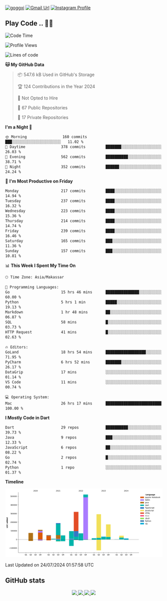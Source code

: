 [![goggxi](https://img.shields.io/badge/Portofolio-Goggxi-orange)](https://goggxi.github.io)
[![Gmail Url](https://img.shields.io/twitter/url?label=Goggxi@gmail.com&logo=gmail&style=social&url=http%3A%2F%2Fmailto%3Acontact.Goggxi@gmail.com)](mailto:Goggxi@gmail.com) [![Instagram Profile](https://img.shields.io/twitter/url?label=moh_rifkan&logo=instagram&style=social&url=https://www.instagram.com/moh_rifkan/)](https://www.instagram.com/moh_rifkan/)

## Play Code .. 💬🚀

<!-- [![Moh Rifkan GitHub stats](https://github-readme-stats.vercel.app/api?username=goggxi&count_private=true&show_icons=true&theme=dracula&custom_title=Goggxi%20Statistic%20🚀)](https://github.com/goggxi/goggxi)

[![Top Langs](https://github-readme-stats.vercel.app/api/top-langs/?username=goggxi&langs_count=8&layout=compact&show_icons=true&theme=dracula)](https://github.com/goggxi/goggxi) -->

<!--START_SECTION:waka-->
![Code Time](http://img.shields.io/badge/Code%20Time-3%2C013%20hrs%204%20mins-blue)

![Profile Views](http://img.shields.io/badge/Profile%20Views-0-blue)

![Lines of code](https://img.shields.io/badge/From%20Hello%20World%20I%27ve%20Written-2.0%20million%20lines%20of%20code-blue)

**🐱 My GitHub Data** 

> 📦 547.6 kB Used in GitHub's Storage 
 > 
> 🏆 124 Contributions in the Year 2024
 > 
> 🚫 Not Opted to Hire
 > 
> 📜 67 Public Repositories 
 > 
> 🔑 17 Private Repositories 
 > 
**I'm a Night 🦉** 

```text
🌞 Morning                160 commits         ███░░░░░░░░░░░░░░░░░░░░░░   11.02 % 
🌆 Daytime                378 commits         ███████░░░░░░░░░░░░░░░░░░   26.03 % 
🌃 Evening                562 commits         ██████████░░░░░░░░░░░░░░░   38.71 % 
🌙 Night                  352 commits         ██████░░░░░░░░░░░░░░░░░░░   24.24 % 
```
📅 **I'm Most Productive on Friday** 

```text
Monday                   217 commits         ████░░░░░░░░░░░░░░░░░░░░░   14.94 % 
Tuesday                  237 commits         ████░░░░░░░░░░░░░░░░░░░░░   16.32 % 
Wednesday                223 commits         ████░░░░░░░░░░░░░░░░░░░░░   15.36 % 
Thursday                 214 commits         ████░░░░░░░░░░░░░░░░░░░░░   14.74 % 
Friday                   239 commits         ████░░░░░░░░░░░░░░░░░░░░░   16.46 % 
Saturday                 165 commits         ███░░░░░░░░░░░░░░░░░░░░░░   11.36 % 
Sunday                   157 commits         ███░░░░░░░░░░░░░░░░░░░░░░   10.81 % 
```


📊 **This Week I Spent My Time On** 

```text
🕑︎ Time Zone: Asia/Makassar

💬 Programming Languages: 
Go                       15 hrs 46 mins      ███████████████░░░░░░░░░░   60.00 % 
Python                   5 hrs 1 min         █████░░░░░░░░░░░░░░░░░░░░   19.13 % 
Markdown                 1 hr 48 mins        ██░░░░░░░░░░░░░░░░░░░░░░░   06.87 % 
SQL                      58 mins             █░░░░░░░░░░░░░░░░░░░░░░░░   03.73 % 
HTTP Request             41 mins             █░░░░░░░░░░░░░░░░░░░░░░░░   02.63 % 

🔥 Editors: 
GoLand                   18 hrs 54 mins      ██████████████████░░░░░░░   71.95 % 
PyCharm                  6 hrs 52 mins       ███████░░░░░░░░░░░░░░░░░░   26.17 % 
DataGrip                 17 mins             ░░░░░░░░░░░░░░░░░░░░░░░░░   01.14 % 
VS Code                  11 mins             ░░░░░░░░░░░░░░░░░░░░░░░░░   00.74 % 

💻 Operating System: 
Mac                      26 hrs 17 mins      █████████████████████████   100.00 % 
```

**I Mostly Code in Dart** 

```text
Dart                     29 repos            ██████████░░░░░░░░░░░░░░░   39.73 % 
Java                     9 repos             ███░░░░░░░░░░░░░░░░░░░░░░   12.33 % 
JavaScript               6 repos             ██░░░░░░░░░░░░░░░░░░░░░░░   08.22 % 
Go                       2 repos             █░░░░░░░░░░░░░░░░░░░░░░░░   02.74 % 
Python                   1 repo              ░░░░░░░░░░░░░░░░░░░░░░░░░   01.37 % 
```



**Timeline**

![Lines of Code chart](https://raw.githubusercontent.com/Goggxi/Goggxi/main/assets/bar_graph.png)


 Last Updated on 24/07/2024 01:57:58 UTC
<!--END_SECTION:waka-->

## GitHub stats

<p align="center">
  <a href="https://github.com/goggxi">
    <img src="http://github-profile-summary-cards.vercel.app/api/cards/profile-details?username=goggxi&theme=transparent" />
  </a>
  <a href="https://github.com/goggxi">
    <img src="https://github-readme-streak-stats.herokuapp.com/?user=goggxi&hide_border=true&card_width=338&theme=transparent" />
  </a>
  <a href="https://github.com/goggxi">
    <img src="http://github-profile-summary-cards.vercel.app/api/cards/stats?username=goggxi&theme=transparent" />
  </a>
  <a href="https://github.com/goggxi">
    <img src="https://github-readme-stats.vercel.app/api/top-langs/?username=goggxi&langs_count=10&exclude_repo=&hide=c,makefile,html,css,sass,nix,nunjucks,tsql,dockerfile,shell&card_width=699&hide_border=true&theme=transparent" />
  </a>
  <!-- <br/>
  <a href="https://github.com/goggxi">
    <img src="https://komarev.com/ghpvc/?username=goggxi&color=blue&style=flat" />
  </a> -->
</p>
